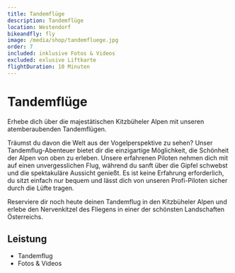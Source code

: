 ```yaml
---
title: Tandemflüge
description: Tandemflüge
location: Westendorf
bikeandfly: fly
image: /media/shop/tandemfluege.jpg
order: 7
included: inklusive Fotos & Videos
excluded: exlusive Liftkarte
flightDuration: 10 Minuten
---
```


# Tandemflüge

Erhebe dich über die majestätischen Kitzbüheler Alpen mit unseren atemberaubenden Tandemflügen. 

Träumst du davon die Welt aus der Vogelperspektive zu sehen? Unser Tandemflug-Abenteuer bietet dir die einzigartige Möglichkeit, die Schönheit der Alpen von oben zu erleben. Unsere erfahrenen Piloten nehmen dich mit auf einen unvergesslichen Flug, während du sanft über die Gipfel schwebst und die spektakuläre Aussicht genießt. 
Es ist keine Erfahrung erforderlich, du sitzt einfach nur bequem und lässt dich von unseren Profi-Piloten sicher durch die Lüfte tragen.

Reserviere dir noch heute deinen Tandemflug in den Kitzbüheler Alpen und erlebe den Nervenkitzel des Fliegens in einer der schönsten Landschaften Österreichs. 

## Leistung

-	Tandemflug
-	Fotos & Videos

<ContentImageGallery path="/media/shop/gallerie/"/>
